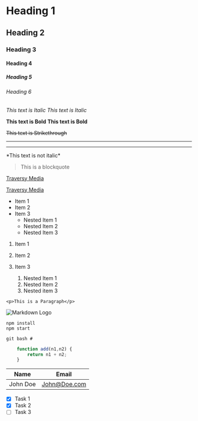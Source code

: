 
<!-- Headings -->
# Heading 1
## Heading 2
### Heading 3
#### Heading 4
##### Heading 5
###### Heading 6

<!-- Italics -->
*This text is Italic*
_This text is Italic_

<!-- Strong -->
**This text is Bold**
__This text is Bold__

<!-- Strikethrough -->
~~This text is Strikethrough~~

<!-- Horizontal rule -->
---
___

<!-- Breakout of markdown with backslash \ -->
\*This text is not italic\*

<!-- BlockQuotes -->
> This is a blockquote

<!-- Links -->
<!-- Brackets[] for shown text, Parenthesis() for link. -->
[Traversy Media](https://youtu.be/HUBNt18RFbo)

[Traversy Media](https://youtu.be/HUBNt18RFbo
"YouTube Video")

<!-- Unordered Lists -->
* Item 1
* Item 2
    <!-- Nested Items -->
* Item 3
  * Nested Item 1
  * Nested Item 2
  * Nested Item 3
<!-- Ordered Lists -->

1. Item 1
2. Item 2
3. Item 3
   1. Nested Item 1
   2. Nested Item 2
   3. Nested item 3

    <!-- Inline Codeblock   -->
`<p>This is a Paragraph</p>`

<!-- Images -->
![Markdown Logo](https://markdown-here.com/img/icon128.png)


<!-- Github specific Markdown -->
<!-- Code Blocks -->
```
npm install
npm start

git bash #
```

```Javascript
    function add(n1,n2) {
        return n1 + n2;
    }
```

<!-- Tables -->
| Name | Email |
|-|-|
|John Doe | John@Doe.com | 

<!-- Tasks Lists -->
* [x] Task 1
* [x] Task 2
* [ ] Task 3